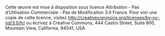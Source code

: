 Cette œuvre est mise à disposition sous licence Attribution - Pas d’Utilisation Commerciale - Pas de Modification 3.0 France.
Pour voir une copie de cette licence, visitez http://creativecommons.org/licenses/by-nc-nd/3.0/fr/ ou écrivez à Creative Commons, 444 Castro Street, Suite 900, Mountain View, California, 94041, USA.
